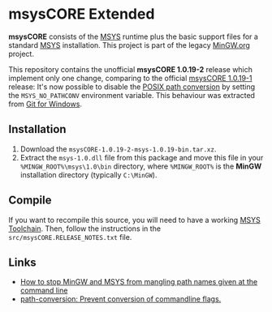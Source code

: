 # msysCORE Extended

**msysCORE** consists of the [MSYS](http://www.mingw.org/wiki/MSYS) runtime plus
the basic support files for a standard [MSYS](http://www.mingw.org/wiki/MSYS)
installation. This project is part of the legacy [MinGW.org](http://mingw.org/)
project.

This repository contains the unofficial **msysCORE 1.0.19-2** release which
implement only one change, comparing to the official [msysCORE 1.0.19-1](https://sourceforge.net/projects/mingw/files/MSYS/Base/msys-core/msys-1.0.19-1/)
release: It's now possible to disable the [POSIX path conversion](http://mingw.org/wiki/Posix_path_conversion)
by setting the `MSYS_NO_PATHCONV` environment variable. This behaviour was
extracted from [Git for Windows](https://github.com/git-for-windows).

## Installation

1. Download the `msysCORE-1.0.19-2-msys-1.0.19-bin.tar.xz`.
2. Extract the `msys-1.0.dll` file from this package and move this file in your
   `%MINGW_ROOT%\msys\1.0\bin` directory, where `%MINGW_ROOT%` is the **MinGW** 
   installation directory (typically `C:\MinGW`).

## Compile

If you want to recompile this source, you will need to have a working 
[MSYS Toolchain](http://www.mingw.org/wiki/HOWTO_Create_an_MSYS_Build_Environment).
Then, follow the instructions in the `src/msysCORE.RELEASE_NOTES.txt` file.

## Links

* [How to stop MinGW and MSYS from mangling path names given at the command line](https://stackoverflow.com/a/34386471/3726096)
* [path-conversion: Prevent conversion of commandline flags.](https://github.com/git-for-windows/msys2-runtime/pull/11)
